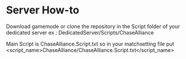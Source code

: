 # Server How-to

Download gamemode or clone the repository in the Script folder of your dedicated server ex : DedicatedServer/Scripts/ChaseAlliance

Main Script is ChaseAlliance.Script.txt so in your matchsetting file put <script_name>ChaseAlliance/ChaseAlliance.Script.txt</script_name>
